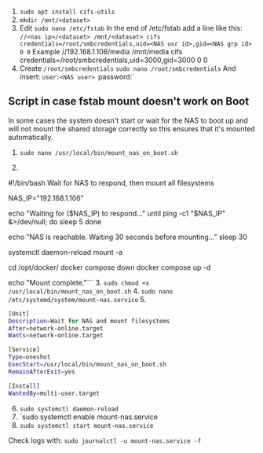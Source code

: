 
1. `sudo apt install cifs-utils`
2. `mkdir /mnt/<dataset>`
3. Edit `sudo nano /etc/fstab`
	In the end of /etc/fstab add a line like this:
		`//<nas ip>/<dataset> /mnt/<dataset> cifs credentials=/root/smbcredentials,uid=<NAS usr id>,gid=<NAS grp id> 0 0`
		Example
		//192.168.1.106/media /mnt/media cifs credentials=/root/smbcredentials,uid=3000,gid=3000 0 0
4. Create `/root/smbcredentials`
	`sudo nano /root/smbcredentials`
	And insert:
		`user:<NAS user>
		`password:<NAS user password>`

## Script in case fstab mount doesn't work on Boot
In some cases the system doesn't start or wait for the NAS to boot up and will not mount the shared storage correctly so this ensures that it's mounted automatically.

1. `sudo nano /usr/local/bin/mount_nas_on_boot.sh`
2. 
   ```bash
#!/bin/bash
 Wait for NAS to respond, then mount all filesystems

NAS_IP="192.168.1.106"

echo "Waiting for ($NAS_IP) to respond..."
until ping -c1 "$NAS_IP" &>/dev/null; do
    sleep 5
done

echo "NAS is reachable. Waiting 30 seconds before mounting..."
sleep 30

systemctl daemon-reload
mount -a

cd /opt/docker/
docker compose down
docker compose up -d

echo "Mount complete."```
3. `sudo chmod +x /usr/local/bin/mount_nas_on_boot.sh`
4. `sudo nano /etc/systemd/system/mount-nas.service`
5. 
```bash
[Unit]
Description=Wait for NAS and mount filesystems
After=network-online.target
Wants=network-online.target

[Service]
Type=oneshot
ExecStart=/usr/local/bin/mount_nas_on_boot.sh
RemainAfterExit=yes

[Install]
WantedBy=multi-user.target
```
6. `sudo systemctl daemon-reload`
7. `sudo systemctl enable mount-nas.service 
8. `sudo systemctl start mount-nas.service`

Check logs with: `sudo journalctl -u mount-nas.service -f`

